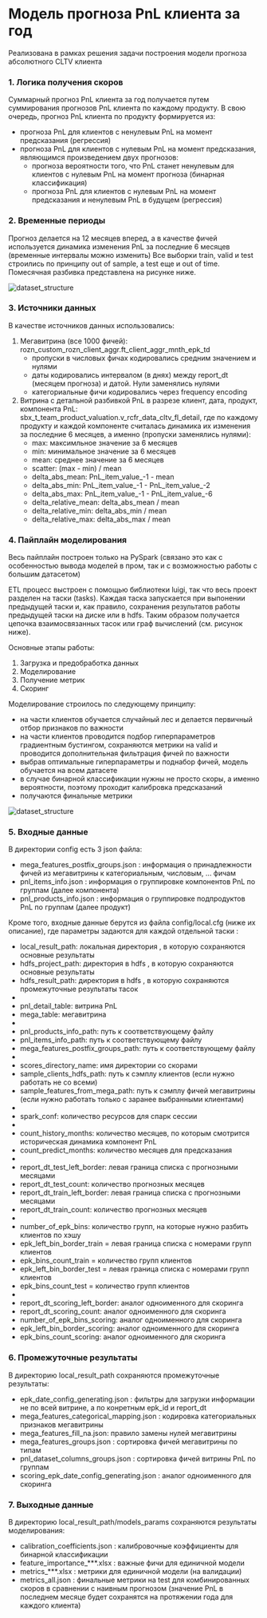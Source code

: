 # Модель прогноза PnL клиента за год
Реализована в рамках решения задачи построения модели прогноза абсолютного CLTV клиента

### 1. Логика получения скоров

Суммарный прогноз PnL клиента за год получается путем суммирования прогнозов PnL клиента по каждому продукту.
В свою очередь, прогноз PnL клиента по продукту формируется из:
* прогноза PnL для клиентов с ненулевым PnL на момент предсказания (регрессия)
* прогноза PnL для клиентов с нулевым PnL на момент предсказания, являющимся произведением двух прогнозов:
  + прогноза вероятности того, что PnL станет ненулевым для клиентов с нулевым PnL на момент прогноза 
  (бинарная классификация)
  + прогноза PnL для клиентов с нулевым PnL на момент предсказания и ненулевым PnL в будущем (регрессия)

### 2. Временные периоды

Прогноз делается на 12 месяцев вперед, а в качестве фичей используется динамика изменения PnL за последние 
6 месяцев (временные интервалы можно изменить)
Все выборки train, valid и test строились по принципу out of sample, а test еще и out of time.
Помесячная разбивка представлена на рисунке ниже.

![dataset_structure](reports/dataset_structure.jpg)

### 3. Источники данных

В качестве источников данных использовались:
1. Мегавитрина (все 1000 фичей): rozn_custom_rozn_client_aggr.ft_client_aggr_mnth_epk_td
   * пропуски в числовых фичах кодировались средним значением и нулями
   * даты кодировались интервалом (в днях) между report_dt (месяцем прогноза) и датой. Нули заменялись нулями
   * категориальные фичи кодировались через frequency encoding
2. Витрина с детальной разбивкой PnL в разрезе клиент, дата, продукт, компонента PnL: 
sbx_t_team_product_valuation.v_rcfr_data_cltv_fl_detail, где по каждому продукту и каждой компоненте считалась динамика 
их изменения за последние 6 месяцев, а именно (пропуски заменялись нулями):
   * max: максимльное значение за 6 месяцев
   * min: минимальное значение за 6 месяцев
   * mean: среднее значение за 6 месяцев
   * scatter: (max - min) / mean
   * delta_abs_mean: PnL_item_value_-1 - mean
   * delta_abs_min: PnL_item_value_-1 - PnL_item_value_-2
   * delta_abs_max: PnL_item_value_-1 - PnL_item_value_-6
   * delta_relative_mean: delta_abs_mean / mean
   * delta_relative_min: delta_abs_min / mean
   * delta_relative_max: delta_abs_max / mean

### 4. Пайплайн моделирования

Весь пайплайн построен только на PySpark (связано это как с особенностью вывода моделей в пром, так и с возможностью 
работы с большим датасетом)

ETL процесс выстроен с помощью библиотеки luigi, так что весь проект разделен на таски (tasks). Каждая таска 
запускается при выпонении предыдущей таски и, как правило, сохранения результатов работы предыдущей таски на диске 
или в hdfs. Таким образом получается цепочка взаимосвязанных тасок или граф вычислений (см. рисунок ниже).

Основные этапы работы:
1. Загрузка и предобработка данных
2. Моделирование
3. Получение метрик
4. Скоринг

Моделирование строилось по следующему принципу:
* на части клиентов обучается случайный лес и делается первичный отбор признаков по важности
* на части клиентов проводится подбор гиперпараметров градиентным бустингом, сохраняются метрики на valid и проводится 
дополнительная фильтрация фичей по важности
* выбрав оптимальные гиперпараметры и поднабор фичей, модель обучается на всем датасете
* в случае бинарной классификации нужны не просто скоры, а именно вероятности, поэтому проходит калибровка предсказаний
* получаются финальные метрики 

![dataset_structure](reports/tasks_graph.jpg)

### 5. Входные данные

В директории config есть 3 json файла:
* mega_features_postfix_groups.json : информация о принадлежности фичей из мегавитрины к категориальным, числовым, ... 
фичам
* pnl_items_info.json : информация о группировке компонентов PnL по группам (далее компонента)
* pnl_products_info.json : информация о группировке подпродуктов PnL по группам (далее продукт)

Кроме того, входные данные берутся из файлa config/local.cfg (ниже их описание), где параметры задаются для каждой 
отдельной таски :

* local_result_path: локальная директория , в которую сохраняются основные результаты
* hdfs_project_path: директория в hdfs , в которую сохраняются основные результаты
* hdfs_result_path: директория в hdfs , в которую сохраняются промежуточные результаты тасок
*  
* pnl_detail_table: витрина PnL
* mega_table: мегавитрина 
*  
* pnl_products_info_path: путь к соответствующему файлу
* pnl_items_info_path: путь к соответствующему файлу
* mega_features_postfix_groups_path: путь к соответствующему файлу
*  
* scores_directory_name: имя директории со скорами
* sample_clients_hdfs_path: путь к сэмплу клиентов (если нужно работать не со всеми)
* sample_features_from_mega_path: путь к сэмплу фичей мегавитрины (если нужно работать только с заранее 
выбранными клиентами)
*  
* spark_conf: количество ресурсов для спарк сессии
*  
* count_history_months: количество месяцев, по которым смотрится историческая динамика компонент PnL 
* count_predict_months: количество месяцев для предсказания
*  
* report_dt_test_left_border: левая граница списка с прогнозными месяцами
* report_dt_test_count: количество прогнозных месяцев
* report_dt_train_left_border: левая граница списка с прогнозными месяцами
* report_dt_train_count: количество прогнозных месяцев
*  
* number_of_epk_bins: количество групп, на которые нужно разбить клиентов по хэшу
* epk_left_bin_border_train = левая граница списка с номерами групп клиентов
* epk_bins_count_train = количество групп клиентов
* epk_left_bin_border_test = левая граница списка с номерами групп клиентов
* epk_bins_count_test = количество групп клиентов
*  
* report_dt_scoring_left_border: аналог одноименного для скоринга
* report_dt_scoring_count: аналог одноименного для скоринга
* number_of_epk_bins_scoring: аналог одноименного для скоринга
* epk_left_bin_border_scoring: аналог одноименного для скоринга
* epk_bins_count_scoring: аналог одноименного для скоринга


### 6. Промежуточные результаты

В директорию local_result_path сохраняются промежуточные результаты:
* epk_date_config_generating.json : фильтры для загрузки информации не по всей витрине, 
а по конретным epk_id и report_dt
* mega_features_categorical_mapping.json : кодировка категориальных признаков мегавитрины
* mega_features_fill_na.json: правило замены нулей мегавитрины
* mega_features_groups.json : сортировка фичей мегавитрины по типам
* pnl_dataset_columns_groups.json : сортировка фичей витрины PnL по группам
* scoring_epk_date_config_generating.json : аналог одноименного для скоринга

### 7. Выходные данные

В директорию local_result_path/models_params сохраняются результаты моделирования:
* calibration_coefficients.json : калибровочные коэффициенты для бинарной классификации
* feature_importance_***.xlsx : важные фичи для единичной модели
* metrics_***.xlsx : метрики для единичной модели (на валидации)
* metrics_all.json : финальные метрики на test для комбинированных скоров в сравнении с наивным прогнозом 
(значение PnL  в последнем месяце будет сохранятся на протяжении года для каждого клиента)








   








